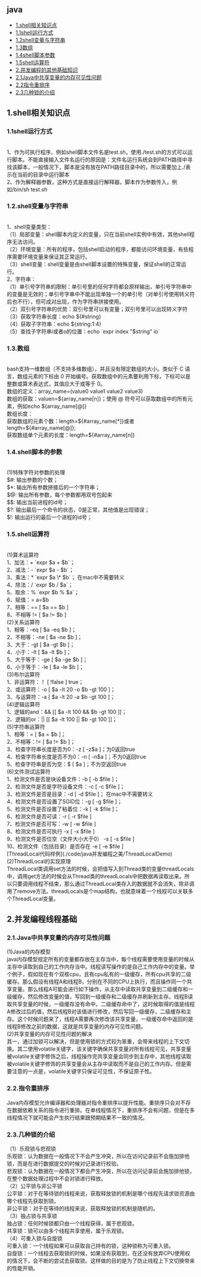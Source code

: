 ## java
* [1.shell相关知识点](#1)
* [1.1shell运行方式](#1.1)
* [1.2shell变量与字符串](#1.2)
* [1.3数组](#1.3)
* [1.4shell脚本参数](#1.4)
* [1.5shell运算符](#1.5)
* [2.并发编程的其他基础知识](#2)
* [2.1Java中共享变量的内存可见性问题](#2.1)
* [2.2指令重排序](#2.2)
* [2.3几种锁的介绍](#2.2)


<h2 id="1">1.shell相关知识点</h2>
  <h3 id="1.1">1.1shell运行方式</h3><br>
1、作为可执行程序，例如shell脚本文件名是test.sh，使用./test.sh的方式可以运行脚本。不能直接输入文件名运行的原因是：文件名运行系统会到PATH路径中寻找该脚本，一般情况下，脚本是没有放在PATH路径目录中的，所以需要加上./表示在当前的目录中运行脚本<br>
2、作为解释器参数，这种方式是直接运行解释器，脚本作为参数传入，例如/bin/sh test.sh<br>
  <h3 id="1.2">1.2.shell变量与字符串</h3><br>
  1、shell变量类型：<br>
  （1）局部变量：shell脚本内定义的变量，只在当前shell实例中有效，其他shell程序无法访问。<br>
  （2）环境变量：所有的程序，包括shell启动的程序，都能访问环境变量，有些程序需要环境变量来保证其正常运行。<br>
  （3）shell变量：shell变量是由shell脚本设置的特殊变量，保证shell的正常运行。<br>
  2、字符串：<br>
  （1）单引号字符串的限制：单引号里的任何字符都会原样输出，单引号字符串中的变量是无效的；单引号字串中不能出现单独一个的单引号（对单引号使用转义符后也不行），但可成对出现，作为字符串拼接使用。<br>
  （2）双引号字符串的优势：双引号里可以有变量；双引号里可以出现转义字符<br>
  （3）获取字符串长度：echo ${#string}<br>
  （4）获取子字符串：echo ${string:1:4}<br>
  （5）查找子字符串i或者o的位置：echo `expr index "$string" io`<br>
  <h3 id="1.3">1.3.数组</h3><br>
  bash支持一维数组（不支持多维数组），并且没有限定数组的大小。类似于 C 语言，数组元素的下标由 0 开始编号。获取数组中的元素要利用下标，下标可以是整数或算术表达式，其值应大于或等于 0。<br>
  数组的定义：array_name=(value0 value1 value2 value3)<br>
  数组的获取：valuen=${array_name[n]}；使用 @ 符号可以获取数组中的所有元素，例如echo ${array_name[@]}<br>
  数组长度：<br>
  获取数组的元素个数：length=${#array_name[*]}或者length=${#array_name[@]};<br>
  获取数组单个元素的长度：length=${#array_name[n]}<br>
  <h3 id="1.4">1.4.shell脚本的参数</h3><br>
  (1)特殊字符对参数的处理<br>
  $#: 输出参数的个数；<br>
  $*: 输出所有参数拼接后的一个字符串；<br>
  $@: 输出所有参数，每个参数都用双号包起来<br>
  $$: 输出当前进程的id号；<br>
  $?: 输出最后一个命令的状态，0是正常，其他值是出现错误；<br>
  $!: 输出运行的最后一个进程的id号；<br>
  <h3 id="1.5">1.5.shell运算符</h3><br>
  (1)算术运算符<br>
  1、加法：+ `expr $a + $b`；<br>
  2、减法：- `expr $a - $b`；<br>
  3、乘法：* `expr $a \* $b`； 在mac中不需要转义<br>
  4、除法：/ `expr $b / $a`；<br>
  5、取余：% `expr $b % $a`；<br>
  6、赋值：= a=$b<br>
  7、相等：== [ $a == $b ]<br>
  8、不相等 != [ $a != $b ]<br>
  (2)关系运算符<br>
  1、相等：-eq [ $a -eq $b ]；<br>
  2、不相等：-ne [ $a -ne $b ]；<br>
  3、大于：-gt [ $a -gt $b ]；<br>
  4、小于：-lt [ $a -lt $b ]；<br>
  5、大于等于：-ge [ $a -ge $b ]；<br>
  6、小于等于：-le [ $a -le $b ]；<br>
  (3)布尔运算符<br>
  1、非运算符：！ [ !false ] true；<br>
  2、或运算符：-o [ $a -lt 20 -o $b -gt 100 ]；<br>
  3、与运算符：-a [ $a -lt 20 -a $b -gt 100 ]；<br>
  (4)逻辑运算符<br>
  1、逻辑的and：&& [[ $a -lt 100 && $b -gt 100 ]]；<br>
  2、逻辑的or：|| [[ $a -lt 100 || $b -gt 100 ]]；<br>
  (5)字符串运算符<br>
  1、相等：= [ $a = $b ]；<br>
  2、不相等：!= [ $a != $b ]；<br>
  3、检查字符串长度是否为0：-z [ -z$a ]；为0返回true<br>
  4、检查字符串长度是否不为0：-n [ -n$a ]；不为0返回true<br>
  5、检查字符串是否为空：$ [ $a ]；不为空返回true<br>
  (6)文件测试运算符<br>
  1、检测文件是否是块设备文件：-b [ -b $file ]；<br>
  2、检测文件是否是字符设备文件：-c [ -c $file ]；<br>
  3、检测文件是否是目录：-d [ -d $file ]； 在mac中不需要转义<br>
  4、检测文件是否设置了SGID位：-g [ -g $file ]；<br>
  5、检测文件是否设置了粘着位：-k [ -k $file ]；<br>
  6、检测文件是否可读：-r [ -r $file ]<br>
  7、检测文件是否可写：-w [ -w $file ]<br>
  8、检测文件是否可执行 -x [ -x $file ]<br>
  9、检测文件是否位空（文件大小大于0） -s [ -s $file ]<br>
  10、检测文件（包括目录）是否存在 -e [ -e $file ]<br>
[ThreadLocal代码样例](./code/java并发编程之美/ThreadLocalDemo) <br>
  (2)ThreadLocal的实现原理<br>
  ThreadLocal类调用set方法的时候，会把值写入到Thread类的变量threadLocals中，调用get方法的时候会从Thread类的threadLocals中把数据再读取出来。所以只要调用线程不结束，那么通过ThreadLocal类存入的数据就不会消失，除非调用了remove方法。threadLocals是个map结构，也就意味着一个线程可以关联多个ThreadLocal变量。
<h2 id="2">2.并发编程线程基础</h2>
  <h3 id="2.1">2.1.Java中共享变量的内存可见性问题</h3>
  (1)Java的内存模型<br>
    java内存模型规定所有的变量都存放在主存当中，每个线程需要使用变量的时候从主存中读取到自己的工作内存当中。线程读写操作的是自己工作内存中的变量。举个例子，假如现在有个双核cpu，且有cpu私有的一级缓存，所有cpu共享的二级缓存。那么假设有线程A和线程B，分别在不同的CPU上执行，而且操作同一个共享变量。那么线程A可能会进行如下操作，从主存中读取共享变量到二级缓存和一级缓存，然后修改变量的值，写回到一级缓存和二级缓存并刷新到主存。线程B读取共享变量的时候，一级缓存没有命中，二级缓存命中了，这时候取得的值是线程A修改过后的值，然后线程B对该值进行修改，然后写回一级缓存，二级缓存和主存。这个时候问题来了，线程A需要再次修改该共享变量，一级缓存命中返回的是线程B修改之前的数据，这就是共享变量的内存可见性问题。<br>
  (2)共享变量的内存可见性问题的解决<br>
  其一，通过加锁可以解决，但是使用锁的方式较为笨重，会带来线程的上下文切换。其二使用volatile关键字，该关键字确保共享变量对所有线程可见，共享变量被volatile关键字修饰之后，线程操作完共享变量会同步到主存中，其他线程读取被volatile关键字修饰的共享变量会从主存中读取而不是自己的工作内存。但是需要注意的一点是，volatile关键字只保证可见性，不保证原子性。
  <h3 id="2.2">2.2.指令重排序</h3>
  Java内存模型允许编译器和处理器对指令重排序以提升性能。重排序只会对不存在数据依赖关系的指令进行重排。在单线程情况下，重排序不会有问题，但是在多线程情况下就可能会产生执行结果跟预期结果不一致的情况。
  <h3 id="2.3">2.3.几种锁的介绍</h3>
  （1）乐观锁与悲观锁<br>
  乐观锁：认为数据在一般情况下不会产生冲突，所以在访问记录前不会施加排他锁，而是在进行数据提交的时候对记录进行校验。<br>
  悲观锁：认为数据在一般情况下都会产生冲突，所以在访问记录前会施加排他锁，在整个数据处理过程中不会对锁进行释放。<br>
  （2）公平锁与非公平锁<br>
  公平锁：对于在等待锁的线程来说，获取释放锁的机制是哪个线程先请求锁资源由哪个线程先获取到锁。<br>
  非公平锁：对于在等待的线程来说，获取释放锁的机制是随机的。<br>
  （3）独占锁与共享锁<br>
  独占锁：任何时候锁都只由一个线程获得，属于悲观锁。<br>
  共享锁：锁可以由多个线程共享使用，属于乐观锁。<br>
  （4）可重入锁与自旋锁<br>
  可重入锁：一个线程如果可以获取自己持有的锁，这种锁称为可重入锁。<br>
  自旋锁：一个线程去获取锁的时候，如果没有获取到，在还没有放弃CPU使用权的情况下，会不断的尝试去获取锁。这样做的目的是为了防止线程上下文切换带来的性能开销。<br>
